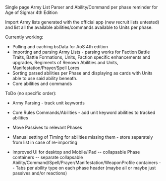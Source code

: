 Single page Army List Parser and Ability/Command per phase reminder for Age of Sigmar 4th Edition

Import Army lists generated with the official app (new recruit lists untested) and list all the available abilities/commands available to Units per phase.

Currently working:
- Pulling and caching bsData for AoS 4th edition
- Importing and parsing Army Lists - parsing works for Faction Battle Traits, Battle Formations, Units, Faction specific enhancements and upgrades, Regiments of Renown Abilities and Units, Manifestation/Prayer/Spell Lores
- Sorting parsed abilities per Phase and displaying as cards with Units able to use said ability beneath.
- Core abilities and commands

ToDo (no specific order):
- Army Parsing - track unit keywords
- Core Rules Commands/Abilities - add unit keyword abilities to tracked abilities
- Move Passives to relevant Phases
- Manual setting of Timing for abilities missing them - store separately from list in case of re-importing

- Improved UI for desktop and Mobile/iPad
-- collapsable Phase containers
-- separate collapsable Ability/Command/Spell/Prayer/Manifestation/WeaponProfile containers
-- Tabs per ability type on each phase header (maybe all or maybe just passives and/or reactions)

